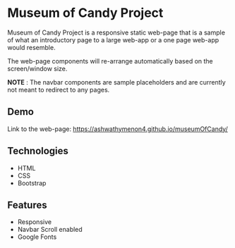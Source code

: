 # Museum of Candy Project
Museum of Candy Project is a responsive static web-page that is a sample of what an introductory page to a large web-app or a one page web-app would resemble.

The web-page components will re-arrange automatically based on the screen/window size.

**NOTE** : The navbar components are sample placeholders and are currently not meant to redirect to any pages.

## Demo
Link to the web-page: https://ashwathymenon4.github.io/museumOfCandy/

## Technologies
* HTML
* CSS
* Bootstrap


## Features
* Responsive
* Navbar Scroll enabled
* Google Fonts





